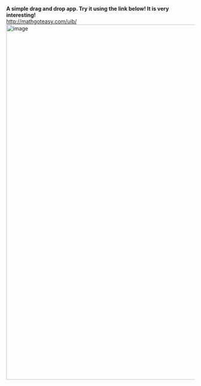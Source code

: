 **A simple drag and drop app. Try it using the link below! It is very interesting!**
<br/>
http://mathgoteasy.com/uib/
<br/>
<img width="948" alt="image" src="https://github.com/Vishala09/UIBuilder/assets/65274029/6aa3f5a5-d8cb-4ac8-b0db-033a5b0fa25a">
